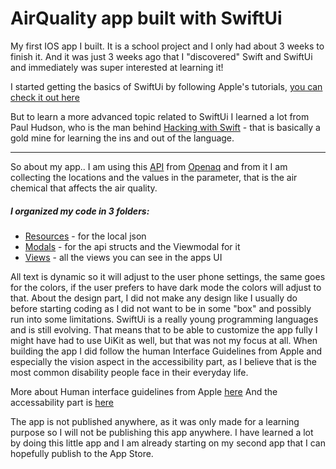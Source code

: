 # AirQuality app built with SwiftUi 


My first IOS app I built. It is a school project and I only had about 3 weeks to finish it. And it was just 3 weeks ago that I "discovered" Swift and SwiftUi and immediately was super interested at learning it! 

I started getting the basics of SwiftUi by following Apple's tutorials, [you can check it out here](https://developer.apple.com/tutorials/swiftui) 

But to learn a more advanced topic related to SwiftUi I learned a lot from Paul Hudson, who is the man behind [Hacking with Swift](https://www.hackingwithswift.com) - that is basically a gold mine for learning the ins and out of the language. 

-----------------------------------------------------------------------------------

So about my app.. 
I am using this [API](https://api.openaq.org/v1/latest?country=IS&parameter=so2) from [Openaq](https://openaq.org/#/) and from it I am collecting the locations and the values in the parameter, that is the air chemical that affects the air quality. 


##### I organized my code in 3 folders: 
* [Resources](https://github.com/Kristbjorgosk/AirQuality/tree/main/VolcanoApp/Resource) - for the local json 
* [Modals](https://github.com/Kristbjorgosk/AirQuality/tree/main/VolcanoApp/Modals) - for the api structs and the Viewmodal for it
* [Views](https://github.com/Kristbjorgosk/AirQuality/tree/main/VolcanoApp/Views) - all the views you can see in the apps UI 

All text is dynamic so it will adjust to the user phone settings, the same goes for the colors, if the user prefers to have dark mode the colors will adjust to that. 
About the design part, I did not make any design like I usually do before starting coding as I did not want to be in some "box" and possibly run into some limitations. SwiftUi is a really young programming languages and is still evolving. That means that to be able to customize the app fully I might have had to use UiKit as well, but that was not my focus at all. 
When building the app I did follow the human Interface Guidelines from Apple and especially the vision aspect in the accessibility part, as I believe that is the most common disability people face in their everyday life. 

More about Human interface guidelines from Apple [here](https://developer.apple.com/design/human-interface-guidelines/ios/overview/themes/)
And the accessability part is [here](https://developer.apple.com/design/human-interface-guidelines/accessibility/overview/introduction/)


The app is not published anywhere, as it was only made for a learning purpose so I will not be publishing this app anywhere. 
I have learned a lot by doing this little app and I am already starting on my second app that I can hopefully publish to the App Store. 




